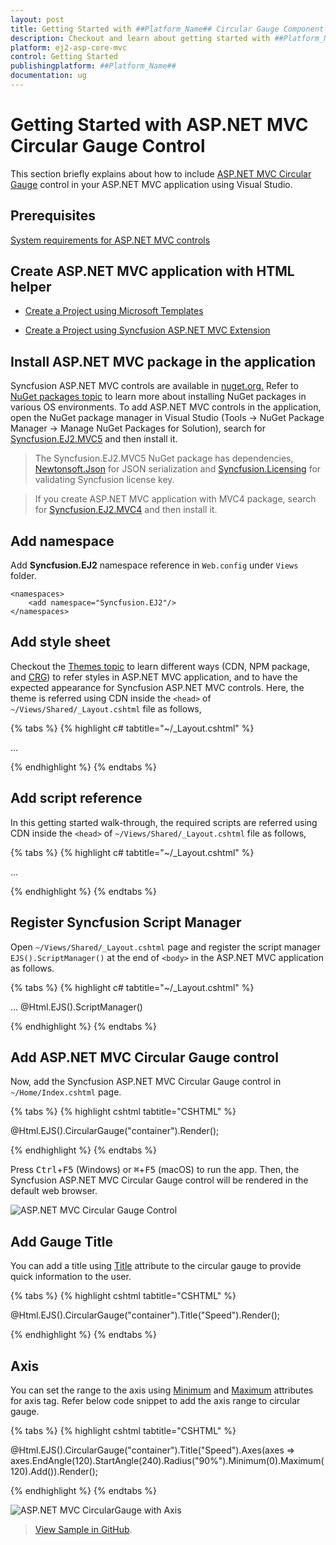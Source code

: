 ```yaml
---
layout: post
title: Getting Started with ##Platform_Name## Circular Gauge Component
description: Checkout and learn about getting started with ##Platform_Name## Circular Gauge component of Syncfusion Essential JS 2 and more details.
platform: ej2-asp-core-mvc
control: Getting Started
publishingplatform: ##Platform_Name##
documentation: ug
---
```


# Getting Started with ASP.NET MVC Circular Gauge Control

This section briefly explains about how to include [ASP.NET MVC Circular Gauge](https://www.syncfusion.com/aspnet-mvc-ui-controls/circular-gauge) control in your ASP.NET MVC application using Visual Studio.

## Prerequisites

[System requirements for ASP.NET MVC controls](https://ej2.syncfusion.com/aspnetmvc/documentation/system-requirements)

## Create ASP.NET MVC application with HTML helper

* [Create a Project using Microsoft Templates](https://docs.microsoft.com/en-us/aspnet/core/tutorials/first-mvc-app/start-mvc?view=aspnetcore-6.0&tabs=visual-studio)

* [Create a Project using Syncfusion ASP.NET MVC Extension](https://ej2.syncfusion.com/aspnetmvc/documentation/getting-started/project-template)

## Install ASP.NET MVC package in the application

Syncfusion ASP.NET MVC controls are available in [nuget.org.](https://www.nuget.org/packages?q=syncfusion.EJ2) Refer to [NuGet packages topic](https://ej2.syncfusion.com/aspnetmvc/documentation/nuget-packages) to learn more about installing NuGet packages in various OS environments. To add ASP.NET MVC controls in the application, open the NuGet package manager in Visual Studio (Tools → NuGet Package Manager → Manage NuGet Packages for Solution), search for [Syncfusion.EJ2.MVC5](https://www.nuget.org/packages/Syncfusion.EJ2.MVC5) and then install it.

> The Syncfusion.EJ2.MVC5 NuGet package has dependencies, [Newtonsoft.Json](https://www.nuget.org/packages/Newtonsoft.Json/) for JSON serialization and [Syncfusion.Licensing](https://www.nuget.org/packages/Syncfusion.Licensing/) for validating Syncfusion license key.

> If you create ASP.NET MVC application with MVC4 package, search for [Syncfusion.EJ2.MVC4](https://www.nuget.org/packages/Syncfusion.EJ2.MVC4) and then install it. 

## Add namespace

Add **Syncfusion.EJ2** namespace reference in `Web.config` under `Views` folder.

```
<namespaces>
    <add namespace="Syncfusion.EJ2"/>
</namespaces>
```

## Add style sheet

Checkout the [Themes topic](https://ej2.syncfusion.com/aspnetmvc/documentation/appearance/theme) to learn different ways (CDN, NPM package, and [CRG](https://ej2.syncfusion.com/aspnetmvc/documentation/common/custom-resource-generator)) to refer styles in ASP.NET MVC application, and to have the expected appearance for Syncfusion ASP.NET MVC controls. Here, the theme is referred using CDN inside the `<head>` of `~/Views/Shared/_Layout.cshtml` file as follows,

{% tabs %}
{% highlight c# tabtitle="~/_Layout.cshtml" %}

<head>
    ...
    <!-- Syncfusion ASP.NET MVC controls styles -->
    <link rel="stylesheet" href="https://cdn.syncfusion.com/ej2/{{ site.ej2version }}/fluent.css" />
</head>

{% endhighlight %}
{% endtabs %}

## Add script reference

In this getting started walk-through, the required scripts are referred using CDN inside the `<head>` of `~/Views/Shared/_Layout.cshtml` file as follows,

{% tabs %}
{% highlight c# tabtitle="~/_Layout.cshtml" %}

<head>
    ...
    <!-- Syncfusion ASP.NET MVC controls scripts -->
    <script src="https://cdn.syncfusion.com/ej2/{{ site.ej2version }}/dist/ej2.min.js"></script>
</head>

{% endhighlight %}
{% endtabs %}

## Register Syncfusion Script Manager

Open `~/Views/Shared/_Layout.cshtml` page and register the script manager `EJS().ScriptManager()` at the end of `<body>` in the ASP.NET MVC application as follows. 

{% tabs %}
{% highlight c# tabtitle="~/_Layout.cshtml" %}

<body>
...
    <!-- Syncfusion ASP.NET MVC Script Manager -->
    @Html.EJS().ScriptManager()
</body>

{% endhighlight %}
{% endtabs %}

## Add ASP.NET MVC Circular Gauge control

Now, add the Syncfusion ASP.NET MVC Circular Gauge control in `~/Home/Index.cshtml` page.

{% tabs %}
{% highlight cshtml tabtitle="CSHTML" %}

@Html.EJS().CircularGauge("container").Render();

{% endhighlight %}
{% endtabs %}

Press <kbd>Ctrl</kbd>+<kbd>F5</kbd> (Windows) or <kbd>⌘</kbd>+<kbd>F5</kbd> (macOS) to run the app. Then, the Syncfusion ASP.NET MVC Circular Gauge control will be rendered in the default web browser.

![ASP.NET MVC Circular Gauge Control](images/circulargauge-control.png)

## Add Gauge Title

You can add a title using [Title](https://help.syncfusion.com/cr/aspnetmvc-js2/Syncfusion.EJ2.CircularGauge.CircularGauge.html#Syncfusion_EJ2_CircularGauge_CircularGauge_Title) attribute to the circular gauge to provide quick information to the user.

{% tabs %}
{% highlight cshtml tabtitle="CSHTML" %}

@Html.EJS().CircularGauge("container").Title("Speed").Render();

{% endhighlight %}
{% endtabs %}

## Axis

You can set the range to the axis using [Minimum](https://help.syncfusion.com/cr/aspnetmvc-js2/Syncfusion.EJ2.CircularGauge.CircularGaugeAxis.html#Syncfusion_EJ2_CircularGauge_CircularGaugeAxis_Minimum) and [Maximum](https://help.syncfusion.com/cr/aspnetmvc-js2/Syncfusion.EJ2.CircularGauge.CircularGaugeAxis.html#Syncfusion_EJ2_CircularGauge_CircularGaugeAxis_Maximum) attributes for axis tag. Refer below code snippet to add the axis range to circular gauge.

{% tabs %}
{% highlight cshtml tabtitle="CSHTML" %}

@Html.EJS().CircularGauge("container").Title("Speed").Axes(axes =>
axes.EndAngle(120).StartAngle(240).Radius("90%").Minimum(0).Maximum(120).Add()).Render();

{% endhighlight %}
{% endtabs %}

![ASP.NET MVC CircularGauge with Axis](images/circulargauge-with-axis.png)

> [View Sample in GitHub](https://github.com/SyncfusionExamples/ASP-NET-MVC-Getting-Started-Examples/tree/main/CircularGauge/ASP.NET%20MVC%20Razor%20Examples).
